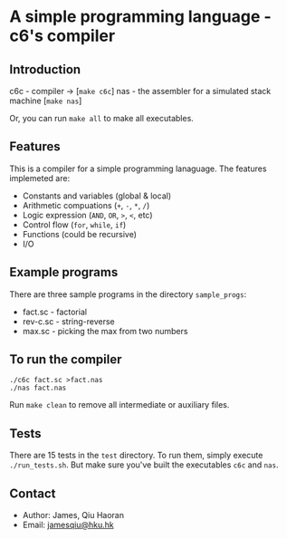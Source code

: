 # A simple programming language - c6's compiler

## Introduction

c6c - compiler -> [`make c6c`]
nas - the assembler for a simulated stack machine [`make nas`]

Or, you can run `make all` to make all executables.

## Features

This is a compiler for a simple programming lanaguage. The features implemeted are:

- Constants and variables (global & local)
- Arithmetic compuations (`+`, `-`, `*`, `/`)
- Logic expression (`AND`, `OR`, `>`, `<`, etc)
- Control flow (`for`, `while`, `if`)
- Functions (could be recursive)
- I/O

## Example programs

There are three sample programs in the directory `sample_progs`:

- fact.sc - factorial
- rev-c.sc - string-reverse
- max.sc - picking the max from two numbers

## To run the compiler

```
./c6c fact.sc >fact.nas
./nas fact.nas
```

Run `make clean` to remove all intermediate or auxiliary files.

## Tests

There are 15 tests in the `test` directory. To run them, simply execute `./run_tests.sh`. But make sure you've built the executables `c6c` and `nas`.

## Contact

- Author: James, Qiu Haoran
- Email: jamesqiu@hku.hk
